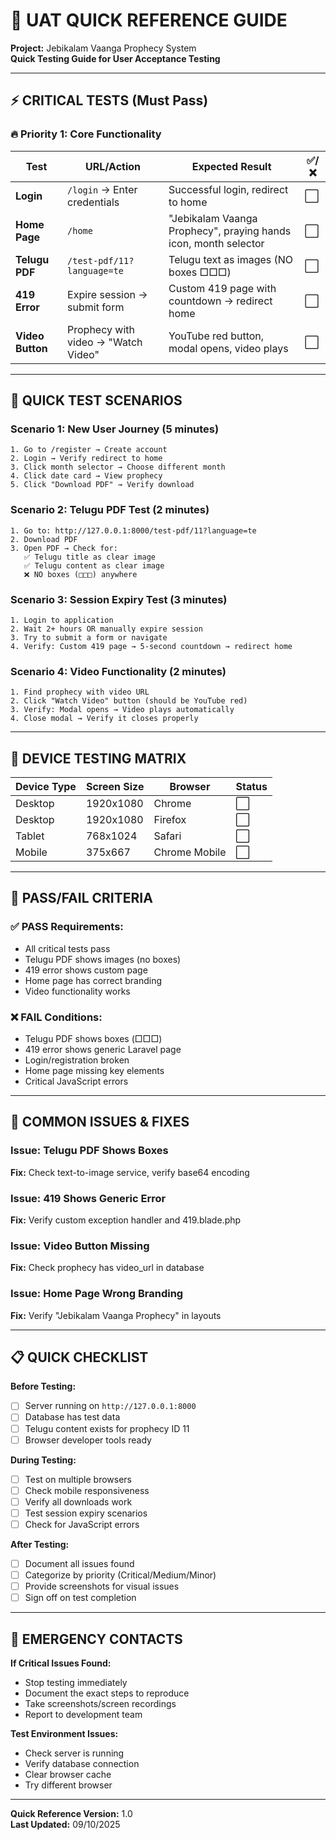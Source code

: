 # 🚀 UAT QUICK REFERENCE GUIDE

**Project:** Jebikalam Vaanga Prophecy System  
**Quick Testing Guide for User Acceptance Testing**

---

## ⚡ **CRITICAL TESTS (Must Pass)**

### **🔥 Priority 1: Core Functionality**

| Test | URL/Action | Expected Result | ✅/❌ |
|------|------------|----------------|-------|
| **Login** | `/login` → Enter credentials | Successful login, redirect to home | ⬜ |
| **Home Page** | `/home` | "Jebikalam Vaanga Prophecy", praying hands icon, month selector | ⬜ |
| **Telugu PDF** | `/test-pdf/11?language=te` | Telugu text as images (NO boxes □□□) | ⬜ |
| **419 Error** | Expire session → submit form | Custom 419 page with countdown → redirect home | ⬜ |
| **Video Button** | Prophecy with video → "Watch Video" | YouTube red button, modal opens, video plays | ⬜ |

---

## 🧪 **QUICK TEST SCENARIOS**

### **Scenario 1: New User Journey (5 minutes)**
```
1. Go to /register → Create account
2. Login → Verify redirect to home
3. Click month selector → Choose different month
4. Click date card → View prophecy
5. Click "Download PDF" → Verify download
```

### **Scenario 2: Telugu PDF Test (2 minutes)**
```
1. Go to: http://127.0.0.1:8000/test-pdf/11?language=te
2. Download PDF
3. Open PDF → Check for:
   ✅ Telugu title as clear image
   ✅ Telugu content as clear image  
   ❌ NO boxes (□□□) anywhere
```

### **Scenario 3: Session Expiry Test (3 minutes)**
```
1. Login to application
2. Wait 2+ hours OR manually expire session
3. Try to submit a form or navigate
4. Verify: Custom 419 page → 5-second countdown → redirect home
```

### **Scenario 4: Video Functionality (2 minutes)**
```
1. Find prophecy with video URL
2. Click "Watch Video" button (should be YouTube red)
3. Verify: Modal opens → Video plays automatically
4. Close modal → Verify it closes properly
```

---

## 📱 **DEVICE TESTING MATRIX**

| Device Type | Screen Size | Browser | Status |
|-------------|-------------|---------|--------|
| Desktop | 1920x1080 | Chrome | ⬜ |
| Desktop | 1920x1080 | Firefox | ⬜ |
| Tablet | 768x1024 | Safari | ⬜ |
| Mobile | 375x667 | Chrome Mobile | ⬜ |

---

## 🎯 **PASS/FAIL CRITERIA**

### **✅ PASS Requirements:**
- All critical tests pass
- Telugu PDF shows images (no boxes)
- 419 error shows custom page
- Home page has correct branding
- Video functionality works

### **❌ FAIL Conditions:**
- Telugu PDF shows boxes (□□□)
- 419 error shows generic Laravel page
- Login/registration broken
- Home page missing key elements
- Critical JavaScript errors

---

## 🔧 **COMMON ISSUES & FIXES**

### **Issue: Telugu PDF Shows Boxes**
**Fix:** Check text-to-image service, verify base64 encoding

### **Issue: 419 Shows Generic Error**
**Fix:** Verify custom exception handler and 419.blade.php

### **Issue: Video Button Missing**
**Fix:** Check prophecy has video_url in database

### **Issue: Home Page Wrong Branding**
**Fix:** Verify "Jebikalam Vaanga Prophecy" in layouts

---

## 📋 **QUICK CHECKLIST**

**Before Testing:**
- [ ] Server running on `http://127.0.0.1:8000`
- [ ] Database has test data
- [ ] Telugu content exists for prophecy ID 11
- [ ] Browser developer tools ready

**During Testing:**
- [ ] Test on multiple browsers
- [ ] Check mobile responsiveness
- [ ] Verify all downloads work
- [ ] Test session expiry scenarios
- [ ] Check for JavaScript errors

**After Testing:**
- [ ] Document all issues found
- [ ] Categorize by priority (Critical/Medium/Minor)
- [ ] Provide screenshots for visual issues
- [ ] Sign off on test completion

---

## 🚨 **EMERGENCY CONTACTS**

**If Critical Issues Found:**
- Stop testing immediately
- Document the exact steps to reproduce
- Take screenshots/screen recordings
- Report to development team

**Test Environment Issues:**
- Check server is running
- Verify database connection
- Clear browser cache
- Try different browser

---

**Quick Reference Version:** 1.0  
**Last Updated:** 09/10/2025
